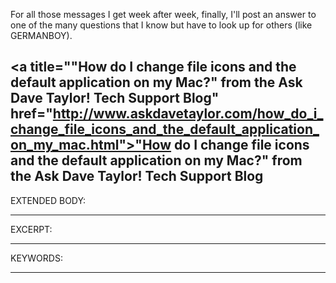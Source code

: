 
For all those messages I get week after week, finally, I'll post an answer to one of the many questions that I know but have to look up for others (like GERMANBOY).

<a title=""How do I change file icons and the default application on my Mac?" from the Ask Dave Taylor! Tech Support Blog" href="http://www.askdavetaylor.com/how_do_i_change_file_icons_and_the_default_application_on_my_mac.html">"How do I change file icons and the default application on my Mac?" from the Ask Dave Taylor! Tech Support Blog</a>
-----
EXTENDED BODY:

-----
EXCERPT:

-----
KEYWORDS:

-----


